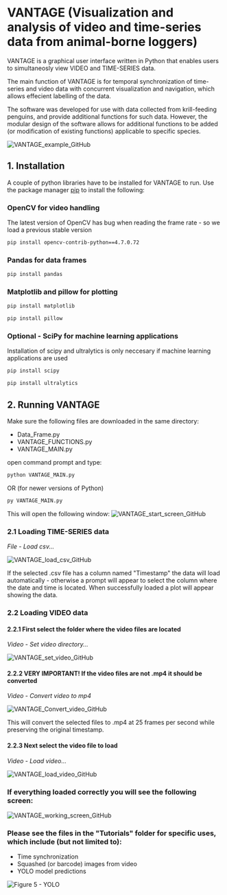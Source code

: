 # VANTAGE (Visualization and analysis of video and time-series data from animal-borne loggers)

VANTAGE is a graphical user interface written in Python that enables users to simultaneosly view VIDEO and TIME-SERIES data. 

The main function of VANTAGE is for temporal synchronization of time-series and video data with concurrent visualization and navigation, which allows effecient labelling of the data.

The software was developed for use with data collected from krill-feeding penguins, and provide additional functions for such data. However, the modular design of the software allows for additional functions to be added (or modification of existing functions) applicable to specific species.

![VANTAGE_example_GitHub](https://github.com/sschoombie/VANTAGE/assets/49139080/e9be375d-1d1c-4ee8-b3dc-e74a0e1a0d43)


## 1. Installation 
A couple of python libraries have to be installed for VANTAGE to run.
Use the package manager [pip](https://pip.pypa.io/en/stable/) to install the following:

### OpenCV for video handling
The latest version of OpenCV has bug when reading the frame rate - so we load a previous stable version
```bash
pip install opencv-contrib-python==4.7.0.72
```
### Pandas for data frames
```bash
pip install pandas
```
### Matplotlib and pillow for plotting
```bash
pip install matplotlib
```
```bash
pip install pillow
```
### Optional - SciPy for machine learning applications
Installation of scipy and ultralytics is only neccesary if machine learning applications are used
```bash
pip install scipy
```
```bash
pip install ultralytics
```


## 2. Running VANTAGE
Make sure the following files are downloaded in the same directory:
- Data_Frame.py
- VANTAGE_FUNCTIONS.py
- VANTAGE_MAIN.py

open command prompt and type:
```bash
python VANTAGE_MAIN.py
```
OR (for newer versions of Python)
```bash
py VANTAGE_MAIN.py
```

This will open the following window:
![VANTAGE_start_screen_GitHub](https://github.com/sschoombie/VANTAGE/assets/49139080/a315a6cd-8068-4fcd-8a1f-4f6792864c68)


### 2.1 Loading TIME-SERIES data

<i>File - Load csv...</i>

![VANTAGE_load_csv_GitHub](https://github.com/sschoombie/VANTAGE/assets/49139080/7acb7230-1783-47c3-8cdd-a4f642767952)

If the selected .csv file has a column named "Timestamp" the data will load automatically - otherwise a prompt will appear to select the column where the date and time is located.
When successfully loaded a plot will appear showing the data.


### 2.2 Loading VIDEO data

#### 2.2.1 First select the folder where the video files are located


<i>Video - Set video directory...</i>


![VANTAGE_set_video_GitHub](https://github.com/sschoombie/VANTAGE/assets/49139080/a9ea123d-0cc7-4a41-977c-34a6d35c0869)


#### 2.2.2 VERY IMPORTANT! If the video files are not .mp4 it should be converted


<i>Video - Convert video to mp4</i>


![VANTAGE_Convert_video_GitHub](https://github.com/sschoombie/VANTAGE/assets/49139080/63c02fe3-4f76-4625-9eb2-1edab149117d)

This will convert the selected files to .mp4 at 25 frames per second while preserving the original timestamp.


#### 2.2.3 Next select the video file to load


<i>Video - Load video...</i>


![VANTAGE_load_video_GitHub](https://github.com/sschoombie/VANTAGE/assets/49139080/476a05c5-6e9b-4528-b246-5f19b0b5692a)


### If everything loaded correctly you will see the following screen:


![VANTAGE_working_screen_GitHub](https://github.com/sschoombie/VANTAGE/assets/49139080/84842d34-4903-4ee1-b242-17943c80b119)


### Please see the files in the "Tutorials" folder for specific uses, which include (but not limited to):
- Time synchronization
- Squashed (or barcode) images from video
- YOLO model predictions

 ![Figure 5 - YOLO](https://github.com/sschoombie/VANTAGE/assets/49139080/d3ec5742-db52-4c7b-9e85-f961da9d50d6)




